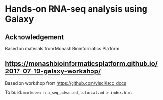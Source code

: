 

# Hands-on RNA-seq analysis using Galaxy

## Acknowledgement

Based on materials from Monash Bioinformatics Platform

## https://monashbioinformaticsplatform.github.io/2017-07-19-galaxy-workshop/

Based on workshop from https://github.com/vlsci/lscc_docs


To build:
    `markdown rna_seq_advanced_tutorial.md > index.html`
